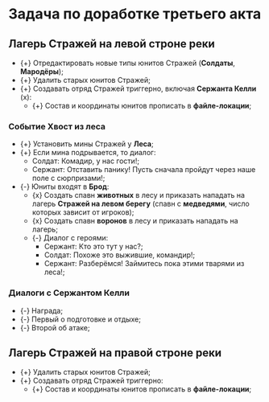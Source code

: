 # Задача по доработке третьего акта

## Лагерь Стражей на левой строне реки

* {+} Отредактировать новые типы юнитов Стражей (**Солдаты**, **Мародёры**);
* {+} Удалить старых юнитов Стражей;
* {+} Создавать отряд Стражей триггерно, включая **Сержанта Келли** (х):
   * {+} Состав и координаты юнитов прописать в **файле-локации**;

### Событие Хвост из леса

* {+} Установить мины Стражей у **Леса**;
* {+} Если мина подрывается, то диалог:
   * Солдат: Комадир, у нас гости!;
   * Сержант: Отставить панику! Пусть сначала пройдут через наше поле с сюрпризами!;
* {-} Юниты входят в **Брод**:
   * {x} Создать спавн **животных** в лесу и приказать нападать на лагерь **Стражей на левом берегу** (спавн с **медведями**, число которых зависит от игроков);
   * {x} Создать спавн **воронов** в лесу и приказать нападать на лагерь;
   * {-} Диалог с героями:
      * Сержант: Кто это тут у нас?;
      * Солдат: Похоже это выжившие, командир!;
      * Сержант: Разберёмся! Займитесь пока этими тварями из леса!;

### Диалоги с Сержантом Келли

* {-} Награда;
* {-} Первый о подготовке и отдыхе;
* {-} Второй об атаке;

## Лагерь Стражей на правой строне реки

* {+} Удалить старых юнитов Стражей;
* {+} Создавать отряд Стражей триггерно:
   * {+} Состав и координаты юнитов прописать в **файле-локации**;